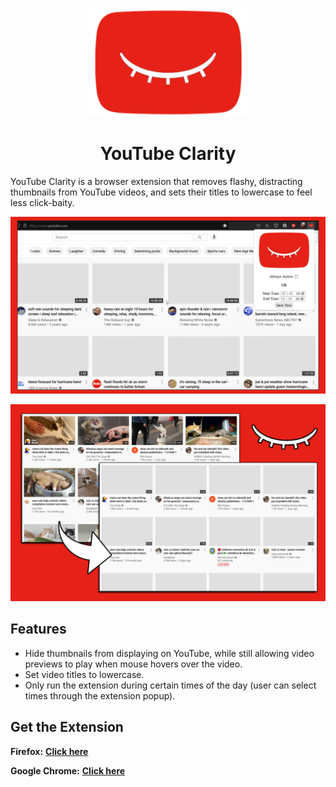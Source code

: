 
<p align="center">
<img  width="255px" src="icons/logo_on.png"></img>
</p>

<h1 align="center">
YouTube Clarity
</h1>

YouTube Clarity is a browser extension that removes flashy, distracting thumbnails from YouTube videos, and sets their titles to lowercase to feel less click-baity.

<p align="center">
<img width="640px" src="demo.gif"></img>
</p>

<p align="center">
<img width="640px" src="demo_img.jpg"></img>
</p>

## Features
- Hide thumbnails from displaying on YouTube, while still allowing video previews to play when mouse hovers over the video.
- Set video titles to lowercase.
- Only run the extension during certain times of the day (user can select times through the extension popup).

## Get the Extension
**Firefox:** 
**[Click here](https://addons.mozilla.org/en-US/firefox/addon/youtube-clarity/)**

**Google Chrome:** 
**[Click here](https://chrome.google.com/webstore/detail/youtube-clarity/cpkhmomhgphgnpcckphebmcchlcffjke)**